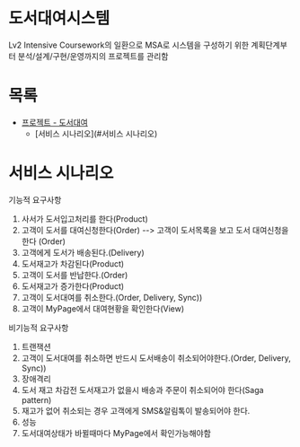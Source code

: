# 도서대여시스템

Lv2 Intensive Coursework의 일환으로 MSA로 시스템을 구성하기 위한 계획단계부터 분석/설계/구현/운영까지의 프로젝트를 관리함

# 목록

- [프로젝트 - 도서대여](#---)
  - [서비스 시나리오](#서비스 시나리오)
  
# 서비스 시나리오

기능적 요구사항
1. 사서가 도서입고처리를 한다(Product)
1. 고객이 도서를 대여신청한다(Order)
   --> 고객이 도서목록을 보고 도서 대여신청을 한다 (Order)
1. 고객에게 도서가 배송된다.(Delivery)
1. 도서재고가 차감된다(Product)
1. 고객이 도서를 반납한다.(Order)
1. 도서재고가 증가한다(Product)
1. 고객이 도서대여를 취소한다.(Order, Delivery, Sync))
1. 고객이 MyPage에서 대여현황을 확인한다(View)

비기능적 요구사항

1. 트랜잭션
  1. 고객이 도서대여를 취소하면 반드시 도서배송이 취소되어야한다.(Order, Delivery, Sync))
1. 장애격리
  1. 도서 재고 차감전 도서재고가 없을시 배송과 주문이 취소되어야 한다(Saga pattern)
  1. 재고가 없어 취소되는 경우 고객에게 SMS&알림톡이 발송되어야 한다.
1. 성능
  1. 도서대여상태가 바뀔때마다 MyPage에서 확인가능해야함
